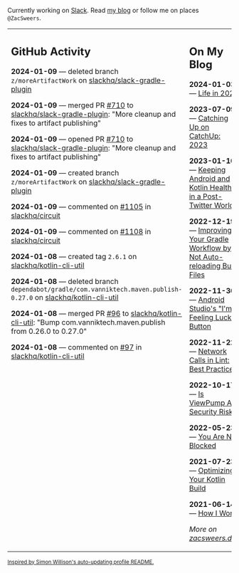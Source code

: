 Currently working on [Slack](https://slack.com/). Read [my blog](https://zacsweers.dev/) or follow me on places `@ZacSweers`.

<table><tr><td valign="top" width="60%">

## GitHub Activity
<!-- githubActivity starts -->
**2024-01-09** — deleted branch `z/moreArtifactWork` on [slackhq/slack-gradle-plugin](https://github.com/slackhq/slack-gradle-plugin)

**2024-01-09** — merged PR [#710](https://github.com/slackhq/slack-gradle-plugin/pull/710) to [slackhq/slack-gradle-plugin](https://github.com/slackhq/slack-gradle-plugin): "More cleanup and fixes to artifact publishing"

**2024-01-09** — opened PR [#710](https://github.com/slackhq/slack-gradle-plugin/pull/710) to [slackhq/slack-gradle-plugin](https://github.com/slackhq/slack-gradle-plugin): "More cleanup and fixes to artifact publishing"

**2024-01-09** — created branch `z/moreArtifactWork` on [slackhq/slack-gradle-plugin](https://github.com/slackhq/slack-gradle-plugin)

**2024-01-09** — commented on [#1105](https://github.com/slackhq/circuit/issues/1105#issuecomment-1883562966) in [slackhq/circuit](https://github.com/slackhq/circuit)

**2024-01-09** — commented on [#1108](https://github.com/slackhq/circuit/issues/1108#issuecomment-1883560224) in [slackhq/circuit](https://github.com/slackhq/circuit)

**2024-01-08** — created tag `2.6.1` on [slackhq/kotlin-cli-util](https://github.com/slackhq/kotlin-cli-util)

**2024-01-08** — deleted branch `dependabot/gradle/com.vanniktech.maven.publish-0.27.0` on [slackhq/kotlin-cli-util](https://github.com/slackhq/kotlin-cli-util)

**2024-01-08** — merged PR [#96](https://github.com/slackhq/kotlin-cli-util/pull/96) to [slackhq/kotlin-cli-util](https://github.com/slackhq/kotlin-cli-util): "Bump com.vanniktech.maven.publish from 0.26.0 to 0.27.0"

**2024-01-08** — commented on [#97](https://github.com/slackhq/kotlin-cli-util/pull/97#issuecomment-1881879213) in [slackhq/kotlin-cli-util](https://github.com/slackhq/kotlin-cli-util)
<!-- githubActivity ends -->
</td><td valign="top" width="40%">

## On My Blog
<!-- blog starts -->
**2024-01-03** — [Life in 2024](https://www.zacsweers.dev/life-in-2024/)

**2023-07-09** — [Catching Up on CatchUp: 2023](https://www.zacsweers.dev/catching-up-on-catchup-2023/)

**2023-01-10** — [Keeping Android and Kotlin Healthy in a Post-Twitter World](https://www.zacsweers.dev/keeping-android-healthy/)

**2022-12-19** — [Improving Your Gradle Workflow by Not Auto-reloading Build Files](https://www.zacsweers.dev/improving-your-workflow-by-not-auto-reloading-build-files/)

**2022-11-30** — [Android Studio's "I'm Feeling Lucky" Button](https://www.zacsweers.dev/android-studios-im-feeling-lucky-button/)

**2022-11-22** — [Network Calls in Lint: Best Practices](https://www.zacsweers.dev/network-calls-in-lint-best-practices/)

**2022-10-17** — [Is ViewPump A Security Risk?](https://www.zacsweers.dev/is-viewpump-a-security-risk/)

**2022-05-23** — [You Are Not Blocked](https://www.zacsweers.dev/you-are-not-blocked/)

**2021-07-23** — [Optimizing Your Kotlin Build](https://www.zacsweers.dev/optimizing-your-kotlin-build/)

**2021-06-14** — [How I Work](https://www.zacsweers.dev/how-i-work/)
<!-- blog ends -->
_More on [zacsweers.dev](https://zacsweers.dev/)_
</td></tr></table>

<sub><a href="https://simonwillison.net/2020/Jul/10/self-updating-profile-readme/">Inspired by Simon Willison's auto-updating profile README.</a></sub>